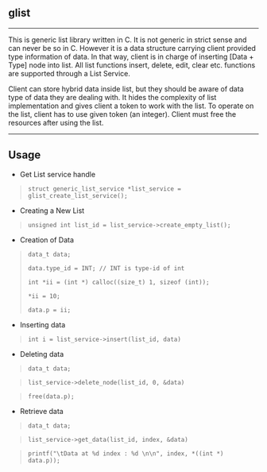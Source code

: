 
**glist**
-----


----------


This is generic list library written in C. It is not generic in strict sense and can never be so in C. However it is a data structure carrying client provided type information of data. In that way, client is in charge of inserting [Data + Type] node into list. All list functions insert, delete, edit, clear etc. functions are supported through a List Service.

Client can store hybrid data inside list, but they should be aware of data type of data they are dealing with. It hides the complexity of list implementation and gives client a token to work with the list. To operate on the list, client has to use given token (an integer). Client must free the resources after using the list.


----------


**Usage**
---------

 - Get List service handle

>  `struct generic_list_service *list_service =
> glist_create_list_service();`

 - Creating a New List

> `unsigned int list_id = list_service->create_empty_list();`

 - Creation of Data
 
> `data_t data;`
> 
>  `data.type_id = INT; // INT is type-id of int`
> 
>  `int *ii = (int *) calloc((size_t) 1, sizeof (int));`
> 
>  `*ii = 10;`
> 
>  `data.p = ii;`

 - Inserting data

> `int i = list_service->insert(list_id, data)`

 - Deleting data

> `data_t data;`

> `list_service->delete_node(list_id, 0, &data)`

> `free(data.p);`

 - Retrieve data
 
> `data_t data;`

> `list_service->get_data(list_id, index, &data)`

> `printf("\tData at %d index : %d \n\n", index, *((int *) data.p));`